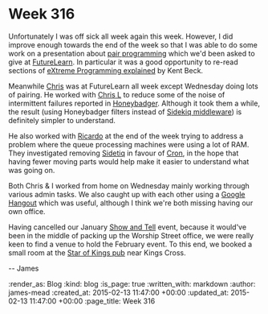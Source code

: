 Week 316
========

Unfortunately I was off sick all week again this week. However, I did improve enough towards the end of the week so that I was able to do some work on a presentation about [pair programming][] which we'd been asked to give at [FutureLearn][]. In particular it was a good opportunity to re-read sections of [eXtreme Programming explained][] by Kent Beck.

Meanwhile [Chris][] was at FutureLearn all week except Wednesday doing lots of pairing. He worked with [Chris L][] to reduce some of the noise of intermittent failures reported in [Honeybadger][]. Although it took them a while, the result (using Honeybadger filters instead of [Sidekiq middleware][]) is definitely simpler to understand.

He also worked with [Ricardo][] at the end of the week trying to address a problem where the queue processing machines were using a lot of RAM. They investigated removing [Sidetiq][] in favour of [Cron][], in the hope that having fewer moving parts would help make it easier to understand what was going on.

Both Chris & I worked from home on Wednesday mainly working through various admin tasks. We also caught up with each other using a [Google Hangout][] which was useful, although I think we're both missing having our own office.

Having cancelled our January [Show and Tell][] event, because it would've been in the middle of packing up the Worship Street office, we were really keen to find a venue to hold the February event. To this end, we booked a small room at the [Star of Kings pub][] near Kings Cross.

-- James

[pair programming]: http://www.extremeprogramming.org/rules/pair.html
[FutureLearn]: https://www.futurelearn.com/
[eXtreme Programming explained]: http://www.amazon.co.uk/dp/0321278658
[Chris]: /chris-roos
[Chris L]: http://chrislowis.co.uk/
[Honeybadger]: https://www.honeybadger.io/
[Sidekiq middleware]: https://github.com/mperham/sidekiq/wiki/Middleware
[Ricardo]: http://ricardolopes.net/
[Sidetiq]: https://github.com/tobiassvn/sidetiq
[Cron]: http://en.wikipedia.org/wiki/Cron
[Google Hangout]: http://www.google.com/hangouts/
[Show and Tell]: /show-and-tell-events
[Star of Kings pub]: http://starofkings.co.uk/

:render_as: Blog
:kind: blog
:is_page: true
:written_with: markdown
:author: james-mead
:created_at: 2015-02-13 11:47:00 +00:00
:updated_at: 2015-02-13 11:47:00 +00:00
:page_title: Week 316
